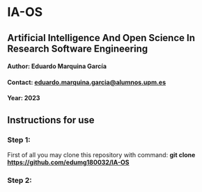 # IA-OS
## Artificial Intelligence And Open Science In Research Software Engineering
#### Author: Eduardo Marquina García
#### Contact: eduardo.marquina.garcia@alumnos.upm.es
#### Year: 2023

## Instructions for use
### Step 1: 
First of all you may clone this repository with command:  **git clone https://github.com/edumg180032/IA-OS**

### Step 2:
